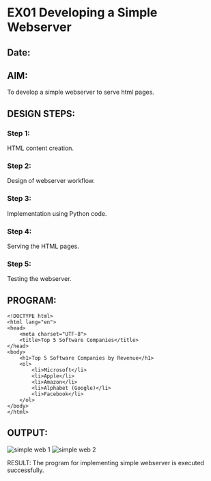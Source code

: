# EX01 Developing a Simple Webserver
## Date: 

## AIM:
To develop a simple webserver to serve html pages.

## DESIGN STEPS:
### Step 1: 
HTML content creation.

### Step 2:
Design of webserver workflow.

### Step 3:
Implementation using Python code.

### Step 4:
Serving the HTML pages.

### Step 5:
Testing the webserver.

## PROGRAM:
```
<!DOCTYPE html>
<html lang="en">
<head>
    <meta charset="UTF-8">
    <title>Top 5 Software Companies</title>
</head>
<body>
    <h1>Top 5 Software Companies by Revenue</h1>
    <ol>
        <li>Microsoft</li>
        <li>Apple</li>
        <li>Amazon</li>
        <li>Alphabet (Google)</li>
        <li>Facebook</li>
    </ol>
</body>
</html>
```
## OUTPUT:
![simple web 1](https://github.com/Boobeshkrishna/simplewebserver/assets/141472052/7655d87d-2de1-4fa5-ad0d-227cc67271af)
![simple web 2](https://github.com/Boobeshkrishna/simplewebserver/assets/141472052/cfbab733-d5ff-4791-85fe-6b7c993fc417)

RESULT:
The program for implementing simple webserver is executed successfully.
